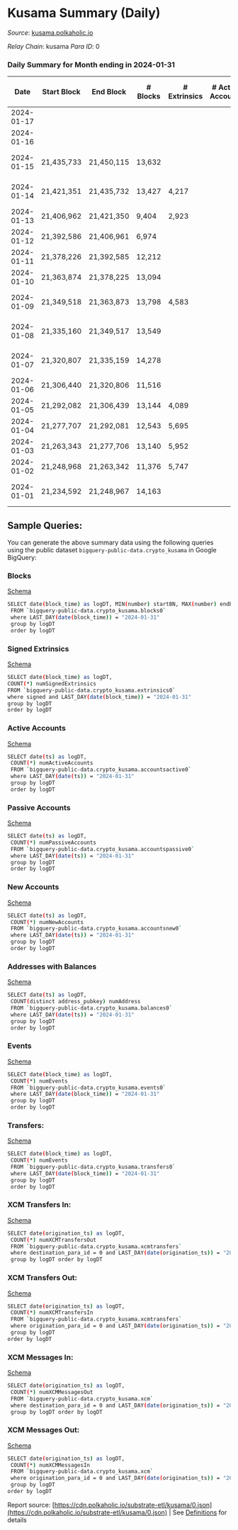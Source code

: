 # Kusama Summary (Daily)

_Source_: [kusama.polkaholic.io](https://kusama.polkaholic.io)

*Relay Chain*: kusama
*Para ID*: 0



### Daily Summary for Month ending in 2024-01-31


| Date    | Start Block | End Block | # Blocks | # Extrinsics | # Active Accounts | # Passive Accounts | # New Accounts | # Addresses | # Events  | # Transfers ($USD) | # XCM Transfers In ($USD) | # XCM Transfers Out ($USD) | # XCM In | # XCM Out | Issues |
|---------|-------------|-----------|----------|--------------|-------------------|--------------------|----------------|-------------|-----------|--------------------|---------------------------|----------------------------|----------|-----------|--------|
| 2024-01-17 |  |  |  |  |  |  |  |  |  |   |   |   |  |  |  |
| 2024-01-16 |  |  |  |  |  |  |  | 307,728 |  |   |   |   |  |  |  |
| 2024-01-15 | 21,435,733 | 21,450,115 | 13,632 |  |  |  |  |  |  |   | 60 ($61,095.20) | 106 ($8,648.98) | 132 | 137 | 751 missing (5.22%) |
| 2024-01-14 | 21,421,351 | 21,435,732 | 13,427 | 4,217 |  |  |  | 307,543 | 730,733 | 1,304 ($2,094,822.93) | 58 ($30,105.54) | 124 ($30,015.59) | 123 | 153 | 955 missing (6.64%) |
| 2024-01-13 | 21,406,962 | 21,421,350 | 9,404 | 2,923 |  |  |  | 307,386 | 528,685 | 867 ($997,967.82) | 78 ($43,305.63) | 149 ($29,672.93) | 166 | 209 |  |
| 2024-01-12 | 21,392,586 | 21,406,961 | 6,974 |  |  |  |  |  |  |   | 83 ($69,694.88) | 72 ($18,044.67) | 124 | 134 |  |
| 2024-01-11 | 21,378,226 | 21,392,585 | 12,212 |  |  |  |  |  |  |   | 78 ($30,916.82) | 117 ($12,179.20) | 148 | 146 |  |
| 2024-01-10 | 21,363,874 | 21,378,225 | 13,094 |  |  |  |  |  |  |   | 104 ($24,062.11) | 151 ($45,778.86) | 182 | 187 |  |
| 2024-01-09 | 21,349,518 | 21,363,873 | 13,798 | 4,583 |  |  |  | 306,785 | 763,305 | 1,888 ($5,544,231.78) | 88 ($25,311.59) | 132 ($49,500.02) | 145 | 176 | 558 missing (3.89%) |
| 2024-01-08 | 21,335,160 | 21,349,517 | 13,549 |  |  |  |  |  |  |   | 129 ($59,495.21) | 185 ($44,043.80) | 214 | 264 | 809 missing (5.63%) |
| 2024-01-07 | 21,320,807 | 21,335,159 | 14,278 |  |  |  |  |  |  |   | 86 ($57,106.40) | 105 ($20,109.67) | 171 | 162 | 75 missing (0.52%) |
| 2024-01-06 | 21,306,440 | 21,320,806 | 11,516 |  |  |  |  |  |  |   | 104 ($49,068.05) | 94 ($30,538.55) | 165 | 158 |  |
| 2024-01-05 | 21,292,082 | 21,306,439 | 13,144 | 4,089 |  |  |  | 306,387 | 710,020 | 1,740 ($4,870,560.02) | 82 ($37,442.33) | 123 ($35,906.77) | 176 | 180 |  |
| 2024-01-04 | 21,277,707 | 21,292,081 | 12,543 | 5,695 |  |  |  | 306,252 | 657,197 | 3,583 ($3,629,045.20) | 123 ($338,220.46) | 164 ($101,621.70) | 263 | 260 |  |
| 2024-01-03 | 21,263,343 | 21,277,706 | 13,140 | 5,952 |  |  |  | 306,177 | 698,212 | 3,312 ($5,090,046.20) | 135 ($199,091.22) | 263 ($136,121.01) | 338 | 376 |  |
| 2024-01-02 | 21,248,968 | 21,263,342 | 11,376 | 5,747 |  |  |  | 306,025 | 641,944 | 1,843 ($5,710,862.00) | 73 ($44,810.54) | 124 ($9,603.31) | 185 | 170 |  |
| 2024-01-01 | 21,234,592 | 21,248,967 | 14,163 |  |  |  |  |  |  |   | 96 ($43,434.81) | 116 ($239,922.81) | 232 | 195 | 213 missing (1.48%) |

## Sample Queries:
You can generate the above summary data using the following queries using the public dataset `bigquery-public-data.crypto_kusama` in Google BigQuery:


### Blocks 

[Schema](https://github.com/colorfulnotion/substrate-etl/blob/main/schema/blocks.json)

```bash
SELECT date(block_time) as logDT, MIN(number) startBN, MAX(number) endBN, COUNT(*) numBlocks 
 FROM `bigquery-public-data.crypto_kusama.blocks0`  
 where LAST_DAY(date(block_time)) = "2024-01-31" 
 group by logDT 
 order by logDT
```

### Signed Extrinsics 

[Schema](https://github.com/colorfulnotion/substrate-etl/blob/main/schema/extrinsics.json)

```bash
SELECT date(block_time) as logDT, 
COUNT(*) numSignedExtrinsics 
FROM `bigquery-public-data.crypto_kusama.extrinsics0`  
where signed and LAST_DAY(date(block_time)) = "2024-01-31" 
group by logDT 
order by logDT
```

### Active Accounts 

[Schema](https://github.com/colorfulnotion/substrate-etl/blob/main/schema/accountsactive.json)

```bash
SELECT date(ts) as logDT, 
 COUNT(*) numActiveAccounts 
 FROM `bigquery-public-data.crypto_kusama.accountsactive0` 
 where LAST_DAY(date(ts)) = "2024-01-31" 
 group by logDT 
 order by logDT
```

### Passive Accounts 

[Schema](https://github.com/colorfulnotion/substrate-etl/blob/main/schema/accountspassive.json)

```bash
SELECT date(ts) as logDT, 
 COUNT(*) numPassiveAccounts 
 FROM `bigquery-public-data.crypto_kusama.accountspassive0` 
 where LAST_DAY(date(ts)) = "2024-01-31" 
 group by logDT 
 order by logDT
```

### New Accounts 

[Schema](https://github.com/colorfulnotion/substrate-etl/blob/main/schema/accountsnew.json)

```bash
SELECT date(ts) as logDT, 
 COUNT(*) numNewAccounts 
 FROM `bigquery-public-data.crypto_kusama.accountsnew0` 
 where LAST_DAY(date(ts)) = "2024-01-31" 
 group by logDT
 order by logDT
```

### Addresses with Balances 

[Schema](https://github.com/colorfulnotion/substrate-etl/blob/main/schema/balances.json)

```bash
SELECT date(ts) as logDT,
 COUNT(distinct address_pubkey) numAddress 
 FROM `bigquery-public-data.crypto_kusama.balances0` 
 where LAST_DAY(date(ts)) = "2024-01-31" 
 group by logDT 
 order by logDT
```

### Events 

[Schema](https://github.com/colorfulnotion/substrate-etl/blob/main/schema/events.json)

```bash
SELECT date(block_time) as logDT, 
 COUNT(*) numEvents 
 FROM `bigquery-public-data.crypto_kusama.events0` 
 where LAST_DAY(date(block_time)) = "2024-01-31" 
 group by logDT 
 order by logDT
```

### Transfers:

[Schema](https://github.com/colorfulnotion/substrate-etl/blob/main/schema/transfers.json)

```bash
SELECT date(block_time) as logDT, 
 COUNT(*) numEvents 
 FROM `bigquery-public-data.crypto_kusama.transfers0` 
 where LAST_DAY(date(block_time)) = "2024-01-31" 
 group by logDT 
 order by logDT
```

### XCM Transfers In: 

[Schema](https://github.com/colorfulnotion/substrate-etl/blob/main/schema/xcmtransfers.json)

```bash
SELECT date(origination_ts) as logDT, 
 COUNT(*) numXCMTransfersOut 
 FROM `bigquery-public-data.crypto_kusama.xcmtransfers` 
 where destination_para_id = 0 and LAST_DAY(date(origination_ts)) = "2024-01-31" 
 group by logDT order by logDT
```

### XCM Transfers Out: 

[Schema](https://github.com/colorfulnotion/substrate-etl/blob/main/schema/xcmtransfers.json)

```bash
SELECT date(origination_ts) as logDT, 
 COUNT(*) numXCMTransfersIn 
 FROM `bigquery-public-data.crypto_kusama.xcmtransfers` 
 where origination_para_id = 0 and LAST_DAY(date(origination_ts)) = "2024-01-31" 
 group by logDT 
order by logDT
```

### XCM Messages In: 

[Schema](https://github.com/colorfulnotion/substrate-etl/blob/main/schema/xcm.json)

```bash
SELECT date(origination_ts) as logDT, 
 COUNT(*) numXCMMessagesOut 
 FROM `bigquery-public-data.crypto_kusama.xcm` 
 where destination_para_id = 0 and LAST_DAY(date(origination_ts)) = "2024-01-31" 
 group by logDT order by logDT
```

### XCM Messages Out: 

[Schema](https://github.com/colorfulnotion/substrate-etl/blob/main/schema/xcm.json)

```bash
SELECT date(origination_ts) as logDT, 
 COUNT(*) numXCMMessagesIn 
 FROM `bigquery-public-data.crypto_kusama.xcm` 
 where origination_para_id = 0 and LAST_DAY(date(origination_ts)) = "2024-01-31" 
 group by logDT 
order by logDT
```


Report source: [https://cdn.polkaholic.io/substrate-etl/kusama/0.json](https://cdn.polkaholic.io/substrate-etl/kusama/0.json) | See [Definitions](/DEFINITIONS.md) for details
